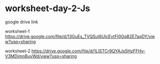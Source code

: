 ﻿# worksheet-day-2-Js
 google drive link

 
 worksheet-1
 https://drive.google.com/file/d/13GuEs_TVQSul6UIcEytFI0Gq82E7aqDY/view?usp=sharing

 
 worksheet-2
 https://drive.google.com/file/d/1LISTCr9QYAJs5HzFFHv-V3MDimnBuvWd/view?usp=sharing
 

